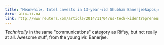 ```yaml
---
title: "Meanwhile, Intel invests in 13-year-old Shubham Banerjee&apos;s low-cost Braille printer business"
date: 2014-11-04
link: http://www.reuters.com/article/2014/11/04/us-tech-kidentrepreneur-idUSKBN0IO1TA20141104
---
```

 _Technically_ in the same "communications" category as Riffsy, but not really at all. Awesome stuff, from the young Mr. Banerjee.
